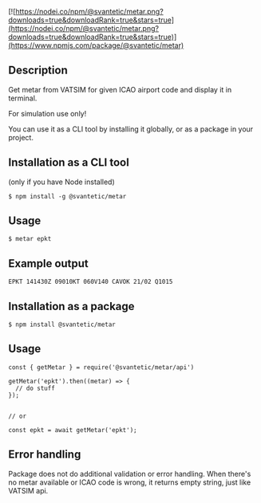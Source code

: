 [![https://nodei.co/npm/@svantetic/metar.png?downloads=true&downloadRank=true&stars=true](https://nodei.co/npm/@svantetic/metar.png?downloads=true&downloadRank=true&stars=true)](https://www.npmjs.com/package/@svantetic/metar)

## Description

Get metar from VATSIM for given ICAO airport code and display it in terminal.

For simulation use only!

You can use it as a CLI tool by installing it globally, or as a package in your project.

## Installation as a CLI tool
(only if you have Node installed)

```
$ npm install -g @svantetic/metar
```

## Usage

```
$ metar epkt
```

## Example output

```
EPKT 141430Z 09010KT 060V140 CAVOK 21/02 Q1015
```

## Installation as a package

```
$ npm install @svantetic/metar
```


## Usage

```
const { getMetar } = require('@svantetic/metar/api')

getMetar('epkt').then((metar) => {
  // do stuff
});


// or

const epkt = await getMetar('epkt');
```

## Error handling

Package does not do additional validation or error handling. When there's no metar available or ICAO code is wrong, it returns empty string, just like VATSIM api.
